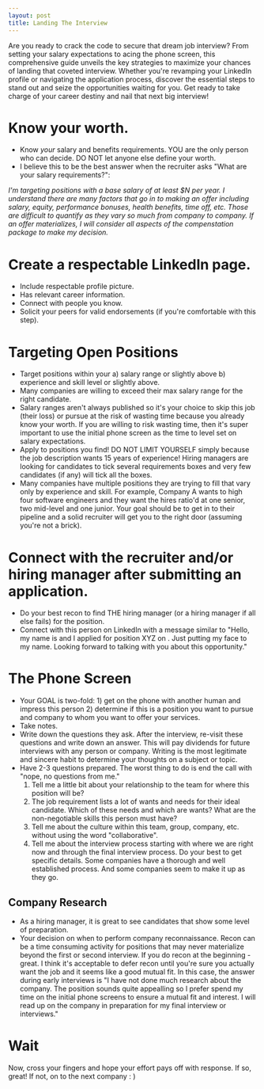 ```yaml
---
layout: post
title: Landing The Interview
---
```


Are you ready to crack the code to secure that dream job interview? From setting your salary expectations to acing the phone screen, this comprehensive guide unveils the key strategies to maximize your chances of landing that coveted interview. Whether you're revamping your LinkedIn profile or navigating the application process, discover the essential steps to stand out and seize the opportunities waiting for you. Get ready to take charge of your career destiny and nail that next big interview!

# Know your worth.

- Know _your_ salary and benefits requirements. YOU are the only person who can decide. DO NOT let anyone else define your worth.
- I believe this to be the best answer when the recruiter asks "What are your salary requirements?":

_I'm targeting positions with a base salary of at least $N per year. I understand there are many factors that go in to making an offer including salary, equity, performance bonuses, health benefits, time off, etc. Those are difficult to quantify as they vary so much from company to company. If an offer materializes, I will consider all aspects of the compenstation package to make my decision._

# Create a respectable LinkedIn page.

- Include respectable profile picture.
- Has relevant career information.
- Connect with people you know.
- Solicit your peers for valid endorsements (if you're comfortable with this step).

# Targeting Open Positions

- Target positions within your a) salary range or slightly above b) experience and skill level or slightly above.
- Many companies are willing to exceed their max salary range for the right candidate.
- Salary ranges aren't always published so it's your choice to skip this job (their loss) or pursue at the risk of wasting time because you already know your worth. If you are willing to risk wasting time, then it's super important to use the initial phone screen as the time to level set on salary expectations.
- Apply to positions you find! DO NOT LIMIT YOURSELF simply because the job description wants 15 years of experience! Hiring managers are looking for candidates to tick several requirements boxes and very few candidates (if any) will tick all the boxes.
- Many companies have multiple positions they are trying to fill that vary only by experience and skill. For example, Company A wants to high four software engineers and they want the hires ratio'd at one senior, two mid-level and one junior. Your goal should be to get in to their pipeline and a solid recruiter will get you to the right door (assuming you're not a brick).

# Connect with the recruiter and/or hiring manager after submitting an application.

- Do your best recon to find THE hiring manager (or a hiring manager if all else fails) for the position.
- Connect with this person on LinkedIn with a message similar to "Hello, my name is <name> and I applied for position XYZ on <platform>. Just putting my face to my name. Looking forward to talking with you about this opportunity."

# The Phone Screen

- Your GOAL is two-fold: 1) get on the phone with another human and impress this person 2) determine if this is a position you want to pursue and company to whom you want to offer your services.
- Take notes.
- Write down the questions they ask. After the interview, re-visit these questions and write down an answer. This will pay dividends for future interviews with any person or company. Writing is the most legitimate and sincere habit to determine your thoughts on a subject or topic.
- Have 2-3 questions prepared. The worst thing to do is end the call with "nope, no questions from me."
  1.  Tell me a little bit about your relationship to the team for where this position will be?
  1.  The job requirement lists a lot of wants and needs for their ideal candidate. Which of these needs and which are wants? What are the non-negotiable skills this person must have?
  1.  Tell me about the culture within this team, group, company, etc. without using the word "collaborative".
  1.  Tell me about the interview process starting with where we are right now and through the final interview process. Do your best to get specific details. Some companies have a thorough and well established process. And some companies seem to make it up as they go.

## Company Research

- As a hiring manager, it is great to see candidates that show some level of preparation.
- Your decision on when to perform company reconnaissance. Recon can be a time consuming activity for positions that may never materialize beyond the first or second interview. If you do recon at the beginning - great. I think it's acceptable to defer recon until you're sure you actually want the job and it seems like a good mutual fit. In this case, the answer during early interviews is "I have not done much research about the company. The position sounds quite appealling so I prefer spend my time on the initial phone screens to ensure a mutual fit and interest. I will read up on the company in preparation for my final interview or interviews."

# Wait

Now, cross your fingers and hope your effort pays off with response. If so, great! If not, on to the next company : )
